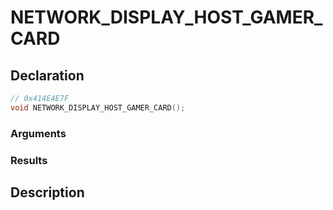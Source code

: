 # NETWORK_DISPLAY_HOST_GAMER_CARD

## Declaration
```cpp
// 0x414E4E7F
void NETWORK_DISPLAY_HOST_GAMER_CARD();
```

### Arguments

### Results

## Description
